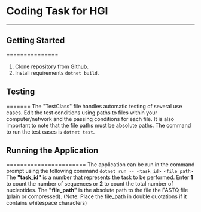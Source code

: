 # Coding Task for HGI
-----------------

## Getting Started
===============
1. Clone repository from [Github](https://github.com/ebuka-olisa/hgi-coding-task.git).
2. Install requirements `dotnet build`.

## Testing
=======
The "TestClass" file handles automatic testing of several use cases. Edit the test conditions using paths to files within your computer/network and the passing conditions for each file. It is also important to note that the file paths must be absolute paths.
The command to run the test cases is `dotnet test`.

## Running the Application
=======================
The application can be run in the command prompt using the following command
`dotnet run -- <task_id> <file_path>`
The **"task_id"** is a number that represents the task to be performed. Enter **1** to count the number of sequences or **2** to count the total number of nucleotides.
The **"file_path"** is the absolute path to the file the FASTQ file (plain or compressed). (Note: Place the file_path in double quotations if it contains whitespace characters)
